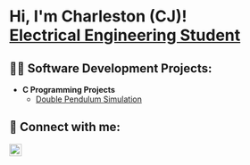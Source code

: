<h1>Hi, I'm Charleston (CJ)! <br/><a href="https://www.linkedin.com/in/clawson03/">Electrical Engineering Student</a>

<h2>👨‍💻 Software Development Projects:</h2>

- <b>C Programming Projects</b>
  - [Double Pendulum Simulation](https://github.com/CJLawson175/DoublePendulumSim.git)

<h2> 🤳 Connect with me:</h2>

[<img align="left" alt="JoshMadakor | LinkedIn" width="22px" src="https://cdn.jsdelivr.net/npm/simple-icons@v3/icons/linkedin.svg" />][linkedin]

[linkedin]: https://linkedin.com/in/clawson03
